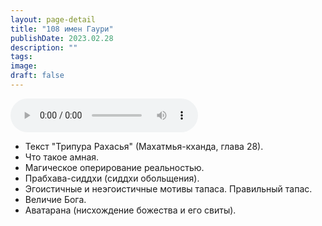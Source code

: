 ```yaml
---
layout: page-detail
title: "108 имен Гаури"
publishDate: 2023.02.28
description: ""
tags:
image:
draft: false
---
```


<audio title="2023.02.28 - 108 имен Гаури.mp3" src="/upload/iblock/b3f/b3f8c6fc71a1ed44466036c90da99282.mp3" controls=""></audio>

* Текст "Трипура Рахасья" (Махатмья-кханда, глава 28).
* Что такое амная.
* Магическое оперирование реальностью.
* Прабхава-сиддхи (сиддхи обольщения).
* Эгоистичные и неэгоистичные мотивы тапаса. Правильный тапас.
* Величие Бога.
* Аватарана (нисхождение божества и его свиты).

  
